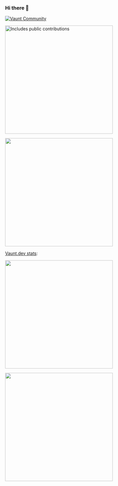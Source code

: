 ### Hi there 👋
[![Vaunt Community](https://api.vaunt.dev/v1/github/entities/simonmazzaroth/badges/community)](https://community.vaunt.dev/board/simonmazzaroth)

<!--
**simonmazzaroth/simonmazzaroth** is a ✨ _special_ ✨ repository because its `README.md` (this file) appears on your GitHub profile.

Here are some ideas to get you started:

- 🔭 I’m currently working on ...
- 🌱 I’m currently learning ...
- 👯 I’m looking to collaborate on ...
- 🤔 I’m looking for help with ...
- 💬 Ask me about ...
- 📫 How to reach me: ...
- 😄 Pronouns: ...
- ⚡ Fun fact: ...
-->
<p>
    <a href="https://vaunt.dev">
        <img src="https://api.vaunt.dev/v1/github/entities/simonmazzaroth/contributions?format=svg" width="350" title="Includes public contributions"/>
    </a>
</p>
<p>
  <img src="https://api.vaunt.dev/v1/github/entities/simonmazzaroth/achievements?format=svg&limit=9" width="350" />
</p>

[Vaunt.dev stats](https://community.vaunt.dev/board/Sonichigo):
<p>
<a href="https://vaunt.dev">
<img src="https://api.vaunt.dev/v1/github/entities/Sonichigo/contributions?format=svg" width="350" />
        </a>
</p>
</p>
<img decoding="async" loading="lazy" src="https://api.vaunt.dev/v1/github/entities/sonichigo/achievements?format=svg&limit=3" width="350" />
</p>
